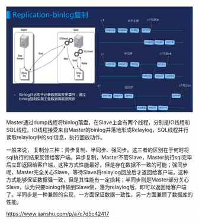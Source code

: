 ![](./images/1.png)

Master通过dump线程将binlog落盘，在Slave上会有两个线程，分别是IO线程和SQL线程。IO线程接受来自Master的binlog并落地形成Relaylog，SQL线程并行读取relaylog中的sql信息，执行回放动作。

一般来说， 复制分三种：异步复制、半同步、强同步。这三者的区别在于何时将sql执行的结果反馈给客户端。异步复制，Master不管Slave，Master执行sql完毕后立即返回给客户端，这种方式性能最好，但是存在数据不一致的可能；强同步呢，Master完全关心Slave，等待Slave将relaylog回放后才返回给客户端，这种方式能够保证数据强一致，但是其性能有一定损耗；半同步则是Master部分关心Slave，认为只要binlog传输到Slave侧，落为relaylog后，即可以返回给客户端了。半同步是一种兼顾的实现，一方面保证数据一致性，另一方面兼顾了数据库的性能。

 https://www.jianshu.com/p/a7c7d5c42417